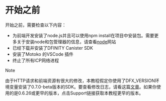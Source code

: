 # 开始之前

开始之前，需要检查以下内容：

* 为前端开发安装了node.js并且可以使用npm install在项目中安装包。需要更多关于安装node和包管理器的信息，请查看[node](https://nodejs.org/en/)网站
* 已经下载并安装了DFINITY Canister SDK
* 安装了Motoko 的VSCode 插件
* 终止了所有ICP网络进程

Note

由于HTTP请求和前端资源有很大的修改，本教程假定你使用了DFX\_VERSION环境变量安装了0.7.0-beta版本的SDK。要查看修改日志，请看这篇[文章](https://sdk.dfinity.org/docs/http-middleware.html)。如果你使用的是0.6.26或更早的版本，点击Support链接获取本教程更早的版本。



